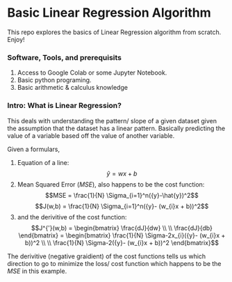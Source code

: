 # Basic Linear Regression Algorithm
This repo explores the basics of Linear Regression algorithm from scratch. Enjoy!

### Software, Tools, and prerequisits
1. Access to Google Colab or some Jupyter Notebook.
2. Basic python programing.
3. Basic arithmetic & calculus knowledge

### Intro: What is Linear Regression?
This deals with understanding the pattern/ slope of a given dataset given the assumption that the dataset has a linear pattern. Basically predicting the value of a variable based off the value of another variable.

Given a formulars, 
1. Equation of a line:
$$\hat{y} = wx + b$$
2. Mean Squared Error $(MSE)$, also happens to be the cost function:
$$MSE = \frac{1}{N} \Sigma_{i=1}^n({y}-\hat{y})^2$$ 
$$J(w,b) = \frac{1}{N} \Sigma_{i=1}^n({y}- (w_{i}x + b))^2$$
3. and the derivitive of the cost function:     
$$J^{'}(w,b) = 
\begin{bmatrix} 
\frac{dJ}{dw} \\
\\
\frac{dJ}{db}
\end{bmatrix}
=
\begin{bmatrix} 
\frac{1}{N} \Sigma-2x_{i}({y}- (w_{i}x + b))^2 \\
\\
\frac{1}{N} \Sigma-2({y}- (w_{i}x + b))^2
\end{bmatrix}$$

The derivitive (negative graidient) of the cost functions tells us which direction to go to minimize the loss/ cost function which happens to be the $MSE$ in this example.